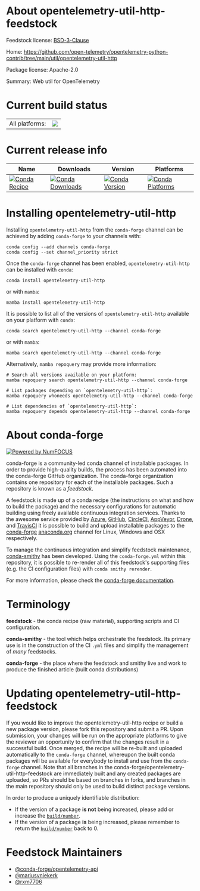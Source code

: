 About opentelemetry-util-http-feedstock
=======================================

Feedstock license: [BSD-3-Clause](https://github.com/conda-forge/opentelemetry-util-http-feedstock/blob/main/LICENSE.txt)

Home: https://github.com/open-telemetry/opentelemetry-python-contrib/tree/main/util/opentelemetry-util-http

Package license: Apache-2.0

Summary: Web util for OpenTelemetry

Current build status
====================


<table><tr><td>All platforms:</td>
    <td>
      <a href="https://dev.azure.com/conda-forge/feedstock-builds/_build/latest?definitionId=13870&branchName=main">
        <img src="https://dev.azure.com/conda-forge/feedstock-builds/_apis/build/status/opentelemetry-util-http-feedstock?branchName=main">
      </a>
    </td>
  </tr>
</table>

Current release info
====================

| Name | Downloads | Version | Platforms |
| --- | --- | --- | --- |
| [![Conda Recipe](https://img.shields.io/badge/recipe-opentelemetry--util--http-green.svg)](https://anaconda.org/conda-forge/opentelemetry-util-http) | [![Conda Downloads](https://img.shields.io/conda/dn/conda-forge/opentelemetry-util-http.svg)](https://anaconda.org/conda-forge/opentelemetry-util-http) | [![Conda Version](https://img.shields.io/conda/vn/conda-forge/opentelemetry-util-http.svg)](https://anaconda.org/conda-forge/opentelemetry-util-http) | [![Conda Platforms](https://img.shields.io/conda/pn/conda-forge/opentelemetry-util-http.svg)](https://anaconda.org/conda-forge/opentelemetry-util-http) |

Installing opentelemetry-util-http
==================================

Installing `opentelemetry-util-http` from the `conda-forge` channel can be achieved by adding `conda-forge` to your channels with:

```
conda config --add channels conda-forge
conda config --set channel_priority strict
```

Once the `conda-forge` channel has been enabled, `opentelemetry-util-http` can be installed with `conda`:

```
conda install opentelemetry-util-http
```

or with `mamba`:

```
mamba install opentelemetry-util-http
```

It is possible to list all of the versions of `opentelemetry-util-http` available on your platform with `conda`:

```
conda search opentelemetry-util-http --channel conda-forge
```

or with `mamba`:

```
mamba search opentelemetry-util-http --channel conda-forge
```

Alternatively, `mamba repoquery` may provide more information:

```
# Search all versions available on your platform:
mamba repoquery search opentelemetry-util-http --channel conda-forge

# List packages depending on `opentelemetry-util-http`:
mamba repoquery whoneeds opentelemetry-util-http --channel conda-forge

# List dependencies of `opentelemetry-util-http`:
mamba repoquery depends opentelemetry-util-http --channel conda-forge
```


About conda-forge
=================

[![Powered by
NumFOCUS](https://img.shields.io/badge/powered%20by-NumFOCUS-orange.svg?style=flat&colorA=E1523D&colorB=007D8A)](https://numfocus.org)

conda-forge is a community-led conda channel of installable packages.
In order to provide high-quality builds, the process has been automated into the
conda-forge GitHub organization. The conda-forge organization contains one repository
for each of the installable packages. Such a repository is known as a *feedstock*.

A feedstock is made up of a conda recipe (the instructions on what and how to build
the package) and the necessary configurations for automatic building using freely
available continuous integration services. Thanks to the awesome service provided by
[Azure](https://azure.microsoft.com/en-us/services/devops/), [GitHub](https://github.com/),
[CircleCI](https://circleci.com/), [AppVeyor](https://www.appveyor.com/),
[Drone](https://cloud.drone.io/welcome), and [TravisCI](https://travis-ci.com/)
it is possible to build and upload installable packages to the
[conda-forge](https://anaconda.org/conda-forge) [anaconda.org](https://anaconda.org/)
channel for Linux, Windows and OSX respectively.

To manage the continuous integration and simplify feedstock maintenance,
[conda-smithy](https://github.com/conda-forge/conda-smithy) has been developed.
Using the ``conda-forge.yml`` within this repository, it is possible to re-render all of
this feedstock's supporting files (e.g. the CI configuration files) with ``conda smithy rerender``.

For more information, please check the [conda-forge documentation](https://conda-forge.org/docs/).

Terminology
===========

**feedstock** - the conda recipe (raw material), supporting scripts and CI configuration.

**conda-smithy** - the tool which helps orchestrate the feedstock.
                   Its primary use is in the construction of the CI ``.yml`` files
                   and simplify the management of *many* feedstocks.

**conda-forge** - the place where the feedstock and smithy live and work to
                  produce the finished article (built conda distributions)


Updating opentelemetry-util-http-feedstock
==========================================

If you would like to improve the opentelemetry-util-http recipe or build a new
package version, please fork this repository and submit a PR. Upon submission,
your changes will be run on the appropriate platforms to give the reviewer an
opportunity to confirm that the changes result in a successful build. Once
merged, the recipe will be re-built and uploaded automatically to the
`conda-forge` channel, whereupon the built conda packages will be available for
everybody to install and use from the `conda-forge` channel.
Note that all branches in the conda-forge/opentelemetry-util-http-feedstock are
immediately built and any created packages are uploaded, so PRs should be based
on branches in forks, and branches in the main repository should only be used to
build distinct package versions.

In order to produce a uniquely identifiable distribution:
 * If the version of a package **is not** being increased, please add or increase
   the [``build/number``](https://docs.conda.io/projects/conda-build/en/latest/resources/define-metadata.html#build-number-and-string).
 * If the version of a package **is** being increased, please remember to return
   the [``build/number``](https://docs.conda.io/projects/conda-build/en/latest/resources/define-metadata.html#build-number-and-string)
   back to 0.

Feedstock Maintainers
=====================

* [@conda-forge/opentelemetry-api](https://github.com/orgs/conda-forge/teams/opentelemetry-api/)
* [@mariusvniekerk](https://github.com/mariusvniekerk/)
* [@rxm7706](https://github.com/rxm7706/)

